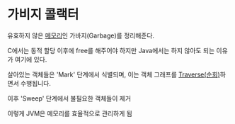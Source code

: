 # 가비지 콜랙터

유효하지 않은 [메모리](Memory)인 가바지(Garbage)를 정리해준다.

C에서는 동적 할당 이후에 free를 해주어야 하지만 Java에서는 하지 않아도 되는 이유가 여기에 있다.

살아있는 객체들은 'Mark' 단계에서 식별되며, 이는 객체 그래프를 [Traverse(순회)](Traverse)하면서 수행됩니다. 

이후 'Sweep' 단계에서 불필요한 객체들이 제거

이렇게 JVM은 메모리를 효율적으로 관리하게 됨